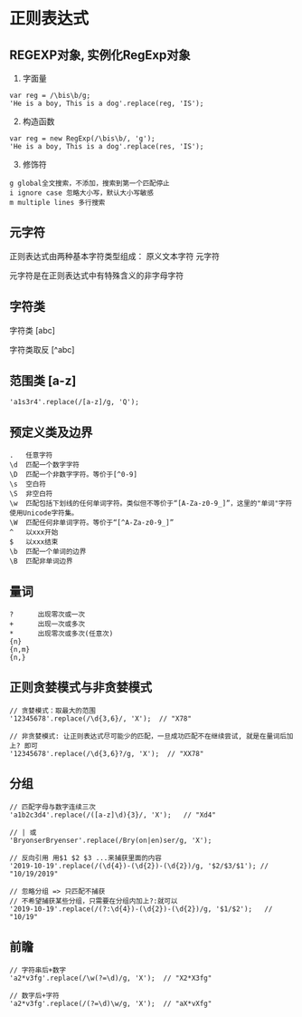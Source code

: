 # 正则表达式

## REGEXP对象, 实例化RegExp对象

1. 字面量

```
var reg = /\bis\b/g;
'He is a boy, This is a dog'.replace(reg, 'IS');
```

2. 构造函数

```
var reg = new RegExp(/\bis\b/, 'g');
'He is a boy, This is a dog'.replace(res, 'IS');
```

3. 修饰符

```
g global全文搜索，不添加，搜索到第一个匹配停止
i ignore case 忽略大小写，默认大小写敏感
m multiple lines 多行搜索
```

## 元字符

正则表达式由两种基本字符类型组成：
	原义文本字符
	元字符

元字符是在正则表达式中有特殊含义的非字母字符

## 字符类

字符类 [abc]

字符类取反 [^abc]

## 范围类 [a-z]

```
'a1s3r4'.replace(/[a-z]/g, 'Q');
```

## 预定义类及边界

```
. 	任意字符
\d  匹配一个数字字符
\D	匹配一个非数字字符。等价于[^0-9]
\s 	空白符
\S 	非空白符
\w  匹配包括下划线的任何单词字符。类似但不等价于“[A-Za-z0-9_]”，这里的"单词"字符使用Unicode字符集。
\W	匹配任何非单词字符。等价于“[^A-Za-z0-9_]”
^   以xxx开始
$   以xxx结束
\b  匹配一个单词的边界 
\B  匹配非单词边界
```

## 量词

```
? 	   出现零次或一次
+ 	   出现一次或多次
*	   出现零次或多次(任意次)
{n}		
{n,m}
{n,}
```

## 正则贪婪模式与非贪婪模式

```
// 贪婪模式：取最大的范围
'12345678'.replace(/\d{3,6}/, 'X');  // "X78"

// 非贪婪模式: 让正则表达式尽可能少的匹配，一旦成功匹配不在继续尝试, 就是在量词后加上? 即可
'12345678'.replace(/\d{3,6}?/g, 'X');  // "XX78"
```

## 分组

```
// 匹配字母与数字连续三次
'a1b2c3d4'.replace(/([a-z]\d){3}/, 'X');   // "Xd4"

// | 或
'BryonserBryenser'.replace(/Bry(on|en)ser/g, 'X');

// 反向引用 用$1 $2 $3 ...来捕获里面的内容
'2019-10-19'.replace(/(\d{4})-(\d{2})-(\d{2})/g, '$2/$3/$1'); // "10/19/2019"

// 忽略分组 => 只匹配不捕获
// 不希望捕获某些分组，只需要在分组内加上?:就可以
'2019-10-19'.replace(/(?:\d{4})-(\d{2})-(\d{2})/g, '$1/$2');   // "10/19"
```

## 前瞻

```
// 字符串后+数字
'a2*v3fg'.replace(/\w(?=\d)/g, 'X');  // "X2*X3fg"

// 数字后+字符
'a2*v3fg'.replace(/(?=\d)\w/g, 'X');  // "aX*vXfg"
```




